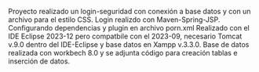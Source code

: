 Proyecto realizado un login-seguridad con conexión a base datos y con un archivo para el estilo CSS. 
Login realizdo con Maven-Spring-JSP. Configurando dependencias y plugin en archivo porn.xml
Realizado con el IDE Eclipse 2023-12 pero compatbile con el 2023-09, necesario Tomcat v.9.0 dentro del IDE-Eclipse y base datos en Xampp v.3.3.0.
Base de datos realizada con workbech 8.0 y se adjunta código para creación tablas e inserción de datos.
